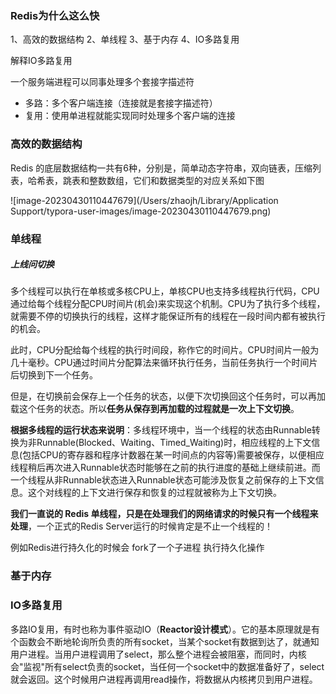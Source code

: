 ### Redis为什么这么快

1、高效的数据结构
2、单线程
3、基于内存
4、IO多路复用

解释IO多路复用

一个服务端进程可以同事处理多个套接字描述符

- 多路：多个客户端连接（连接就是套接字描述符）
- 复用：使用单进程就能实现同时处理多个客户端的连接

### 高效的数据结构

Redis 的底层数据结构一共有6种，分别是，简单动态字符串，双向链表，压缩列表，哈希表，跳表和整数数组，它们和数据类型的对应关系如下图

![image-20230430110447679](/Users/zhaojh/Library/Application Support/typora-user-images/image-20230430110447679.png)

### 单线程

##### 上线问切换

多个线程可以执行在单核或多核CPU上，单核CPU也支持多线程执行代码，CPU通过给每个线程分配CPU时间片(机会)来实现这个机制。CPU为了执行多个线程，就需要不停的切换执行的线程，这样才能保证所有的线程在一段时间内都有被执行的机会。

此时，CPU分配给每个线程的执行时间段，称作它的时间片。CPU时间片一般为几十毫秒。CPU通过时间片分配算法来循环执行任务，当前任务执行一个时间片后切换到下一个任务。

但是，在切换前会保存上一个任务的状态，以便下次切换回这个任务时，可以再加载这个任务的状态。所以**任务从保存到再加载的过程就是一次上下文切换**。

**根据多线程的运行状态来说明**：多线程环境中，当一个线程的状态由Runnable转换为非Runnable(Blocked、Waiting、Timed_Waiting)时，相应线程的上下文信息(包括CPU的寄存器和程序计数器在某一时间点的内容等)需要被保存，以便相应线程稍后再次进入Runnable状态时能够在之前的执行进度的基础上继续前进。而一个线程从非Runnable状态进入Runnable状态可能涉及恢复之前保存的上下文信息。这个对线程的上下文进行保存和恢复的过程就被称为上下文切换。

**我们一直说的 Redis 单线程，只是在处理我们的网络请求的时候只有一个线程来处理**，一个正式的Redis Server运行的时候肯定是不止一个线程的！

例如Redis进行持久化的时候会 fork了一个子进程 执行持久化操作

### 基于内存



### IO多路复用

多路IO复用，有时也称为事件驱动IO（**Reactor设计模式**）。它的基本原理就是有个函数会不断地轮询所负责的所有socket，当某个socket有数据到达了，就通知用户进程。当用户进程调用了select，那么整个进程会被阻塞，而同时，内核会"监视"所有select负责的socket，当任何一个socket中的数据准备好了，select就会返回。这个时候用户进程再调用read操作，将数据从内核拷贝到用户进程。